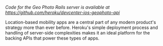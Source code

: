 _Code for the Geo Photo Rails server is available at https://github.com/heroku/devcenter-ios-geophoto-api_

Location-based mobility apps are a central part of any modern product's strategy more than ever before. Heroku's simple deployment process and handling of server-side complexities makes it an ideal platform for the backing APIs that power these types of apps.
